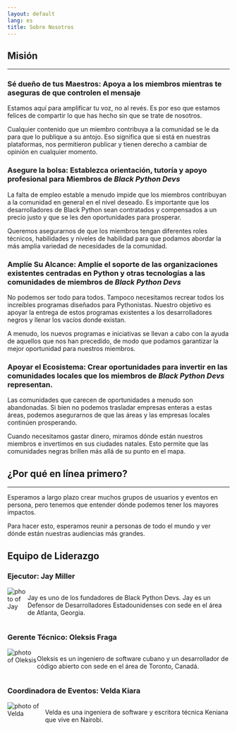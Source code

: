 ```yaml
---
layout: default
lang: es
title: Sobre Nosotros
---
```


## Misión

---

### Sé dueño de tus Maestros: Apoya a los miembros mientras te aseguras de que controlen el mensaje

Estamos aquí para amplificar tu voz, no al revés. Es por eso que estamos felices de compartir lo que has hecho sin que se trate de nosotros.

Cualquier contenido que un miembro contribuya a la comunidad se le da para que lo publique a su antojo. Eso significa que si está en nuestras plataformas, nos permitieron publicar y tienen derecho a cambiar de opinión en cualquier momento.

### Asegure la bolsa: Establezca orientación, tutoría y apoyo profesional para Miembros de _Black Python Devs_

La falta de empleo estable a menudo impide que los miembros contribuyan a la comunidad en general en el nivel deseado. Es importante que los desarrolladores de Black Python sean contratados y compensados a un precio justo y que se les den oportunidades para prosperar.

Queremos asegurarnos de que los miembros tengan diferentes roles técnicos, habilidades y niveles de habilidad para que podamos abordar la más amplia variedad de necesidades de la comunidad.

### Amplíe Su Alcance: Amplíe el soporte de las organizaciones existentes centradas en Python y otras tecnologías a las comunidades de miembros de _Black Python Devs_

No podemos ser todo para todos. Tampoco necesitamos recrear todos los increíbles programas diseñados para Pythonistas. Nuestro objetivo es apoyar la entrega de estos programas existentes a los desarrolladores negros y llenar los vacíos donde existan.

A menudo, los nuevos programas e iniciativas se llevan a cabo con la ayuda de aquellos que nos han precedido, de modo que podamos garantizar la mejor oportunidad para nuestros miembros.

### Apoyar el Ecosistema: Crear oportunidades para invertir en las comunidades locales que los miembros de _Black Python Devs_ representan.

Las comunidades que carecen de oportunidades a menudo son abandonadas. Si bien no podemos trasladar empresas enteras a estas áreas, podemos asegurarnos de que las áreas y las empresas locales continúen prosperando.

Cuando necesitamos gastar dinero, miramos dónde están nuestros miembros e invertimos en sus ciudades natales. Esto permite que las comunidades negras brillen más allá de su punto en el mapa.

## ¿Por qué en línea primero?

---

Esperamos a largo plazo crear muchos grupos de usuarios y eventos en persona, pero tenemos que entender dónde podemos tener los mayores impactos.

Para hacer esto, esperamos reunir a personas de todo el mundo y ver dónde están nuestras audiencias más grandes.

## Equipo de Liderazgo

### Ejecutor: Jay Miller

<div class="grid" style="display:flex; flex-wrap: wrap;" markdown="1">

<div style="display:flex">
<img class="leadership-photo" alt="photo of Jay" src="https://github.com/kjaymiller.png">
<p> Jay es uno de los fundadores de Black Python Devs. Jay es un Defensor de Desarrolladores Estadounidenses con sede en el área de Atlanta, Georgia. </p>
</div>

### Gerente Técnico: Oleksis Fraga

<div style="display:flex">
<img class="leadership-photo" alt="photo of Oleksis" src="https://github.com/oleksis.png">
<p> Oleksis es un ingeniero de software cubano y un desarrollador de código abierto con sede en el área de Toronto, Canadá.</p>
</div>

### Coordinadora de Eventos: Velda Kiara

<div style="display:flex">
<img class="leadership-photo" alt="photo of Velda" src="https://github.com/VeldaKiara.png">

<p> Velda es una ingeniera de software y escritora técnica Keniana que vive en Nairobi.</p>
</div>

</div>
